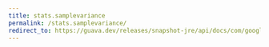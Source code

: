 ```yaml
---
title: stats.samplevariance
permalink: /stats.samplevariance/
redirect_to: https://guava.dev/releases/snapshot-jre/api/docs/com/google/common/math/Stats.html#sampleVariance--
---
```

